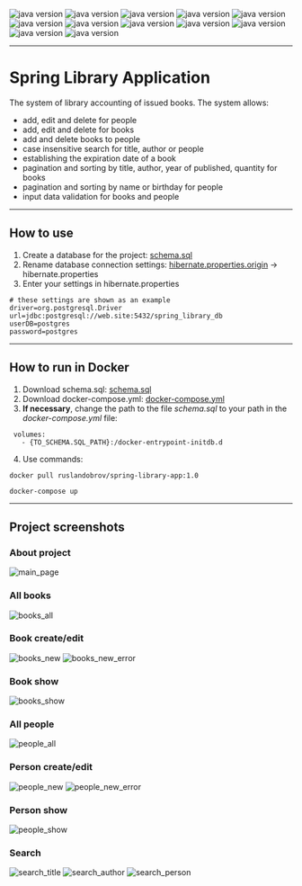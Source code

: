 ![java version](https://img.shields.io/badge/Java-19-blue)
![java version](https://img.shields.io/badge/PostgreSQL-15-blue)
![java version](https://img.shields.io/badge/Spring-5-blue)
![java version](https://img.shields.io/badge/Bootstrap-5.3-blue)
![java version](https://img.shields.io/badge/Thymeleaf-grey)
![java version](https://img.shields.io/badge/HTML-grey)
![java version](https://img.shields.io/badge/CSS-grey)
![java version](https://img.shields.io/badge/JavaScript-grey)
![java version](https://img.shields.io/badge/Maven-grey)
![java version](https://img.shields.io/badge/Tomcat-9-blue)
![java version](https://img.shields.io/badge/GitHub-grey)
![java version](https://img.shields.io/badge/Docker-grey)
___

# Spring Library Application
The system of library accounting of issued books. The system allows:
- add, edit and delete for people
- add, edit and delete for books
- add and delete books to people
- case insensitive search for title, author or people
- establishing the expiration date of a book
- pagination and sorting by title, author, year of published, quantity for books
- pagination and sorting by name or birthday for people
- input data validation for books and people
___

## How to use
1. Create a database for the project:
   [schema.sql](sql-scripts/schema.sql)
3. Rename database connection settings:
   [hibernate.properties.origin](src/main/resources/hibernate.properties.origin) -> hibernate.properties
4. Enter your settings in hibernate.properties
```properties
# these settings are shown as an example
driver=org.postgresql.Driver
url=jdbc:postgresql://web.site:5432/spring_library_db
userDB=postgres
password=postgres
```
___

## How to run in Docker
1. Download schema.sql:
   [schema.sql](sql-scripts/schema.sql)
2. Download docker-compose.yml:
   [docker-compose.yml](docker-compose.yml)
3. **If necessary**, change the path to the file *schema.sql* to your path in the *docker-compose.yml* file:
```
 volumes:
   - {TO_SCHEMA.SQL_PATH}:/docker-entrypoint-initdb.d
```
4. Use commands:
```
docker pull ruslandobrov/spring-library-app:1.0
```
```
docker-compose up
```
___
## Project screenshots
### About project
![main_page](https://github.com/RuslanDobrov/SpringLibraryApp/assets/17269289/e2db7731-19cc-424a-a842-a9d5d1219c15)
### All books
![books_all](https://github.com/RuslanDobrov/SpringLibraryApp/assets/17269289/2fa6d99f-e2da-4cba-a7c3-436e43ec877d)
### Book create/edit
![books_new](https://github.com/RuslanDobrov/SpringLibraryApp/assets/17269289/97e1ab2c-c130-4bfb-92ac-8f741c5520ed)
![books_new_error](https://github.com/RuslanDobrov/SpringLibraryApp/assets/17269289/18eae82f-0889-4fbc-9313-aa7d634dd018)
### Book show
![books_show](https://github.com/RuslanDobrov/SpringLibraryApp/assets/17269289/9a22b2b3-f936-4e6c-8a95-cb3e1c393e97)
### All people
![people_all](https://github.com/RuslanDobrov/SpringLibraryApp/assets/17269289/46b08c38-4629-4d5d-a4aa-9a9535bce9af)
### Person create/edit
![people_new](https://github.com/RuslanDobrov/SpringLibraryApp/assets/17269289/4f892eef-b250-40b4-b69c-91edb189300b)
![people_new_error](https://github.com/RuslanDobrov/SpringLibraryApp/assets/17269289/82563b3e-b6d7-4113-92ea-026afce9995a)
### Person show
![people_show](https://github.com/RuslanDobrov/SpringLibraryApp/assets/17269289/cba63a4d-66b8-4535-8624-84eb4e7892cd)
### Search
![search_title](https://github.com/RuslanDobrov/SpringLibraryApp/assets/17269289/4063b329-4158-4d8c-a990-794a34762122)
![search_author](https://github.com/RuslanDobrov/SpringLibraryApp/assets/17269289/dcd1a764-e285-40d8-9490-e9d772b60092)
![search_person](https://github.com/RuslanDobrov/SpringLibraryApp/assets/17269289/26b49e8a-61ab-41b3-aa2d-c8b3cf39156b)

